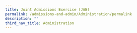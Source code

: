 ```yaml
---
title: Joint Admissions Exercise (JAE)
permalink: /admissions-and-admin/Administration/permalink
description: ""
third_nav_title: Administration
---
```

